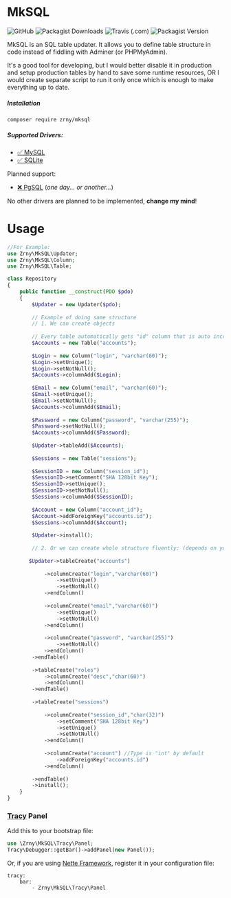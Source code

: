 # MkSQL
![GitHub](https://img.shields.io/github/license/zrny/mksql)
![Packagist Downloads](https://img.shields.io/packagist/dm/zrny/mksql)
![Travis (.com)](https://img.shields.io/travis/com/zrny/mksql)
![Packagist Version](https://img.shields.io/packagist/v/zrny/mksql)

MkSQL is an SQL table updater. It allows you to define table 
structure in code instead of fiddling with Adminer (or PHPMyAdmin).

It's a good tool for developing, but I would better disable it in production
and setup production tables by hand to save some runtime resources, OR I would
create separate script to run it only once which is enough to 
make everything up to date.

##### Installation

`composer require zrny/mksql`

##### Supported Drivers: 

- [✅ MySQL](https://www.mysql.com) 
- [✅ SQLite](https://www.sqlite.org/index.html) 

Planned support:

- [❌ PgSQL](https://www.postgresql.org) (*one day... or another...*)

No other drivers are planned to be implemented, **change my mind**!

# Usage

```php
//For Example:
use Zrny\MkSQL\Updater;
use Zrny\MkSQL\Column;
use Zrny\MkSQL\Table;

class Repository
{    
    public function __construct(PDO $pdo)
    {
        $Updater = new Updater($pdo);
    
        // Example of doing same structure
        // 1. We can create objects
    
        // Every table automatically gets "id" column that is auto increment.
        $Accounts = new Table("accounts");
    
        $Login = new Column("login", "varchar(60)");
        $Login->setUnique();
        $Login->setNotNull();
        $Accounts->columnAdd($Login);
    
        $Email = new Column("email", "varchar(60)");
        $Email->setUnique();
        $Email->setNotNull();
        $Accounts->columnAdd($Email);
    
        $Password = new Column("password", "varchar(255)");
        $Password->setNotNull();
        $Accounts->columnAdd($Password);
    
        $Updater->tableAdd($Accounts);
    
        $Sessions = new Table("sessions");
    
        $SessionID = new Column("session_id");
        $SessionID->setComment("SHA 128bit Key");
        $SessionID->setUnique();
        $SessionID->setNotNull();
        $Sessions->columnAdd($SessionID);
    
        $Account = new Column("account_id");
        $Account->addForeignKey("accounts.id");
        $Sessions->columnAdd($Account);
    
        $Updater->install();
    
        // 2. Or we can create whole structure fluently: (depends on your taste)
    
       $Updater->tableCreate("accounts")
    
            ->columnCreate("login","varchar(60)")
                ->setUnique()
                ->setNotNull()
            ->endColumn()
    
            ->columnCreate("email","varchar(60)")
                ->setUnique()
                ->setNotNull()
            ->endColumn()
    
            ->columnCreate("password", "varchar(255)")
                ->setNotNull()
            ->endColumn()
        ->endTable()
    
        ->tableCreate("roles")
            ->columnCreate("desc","char(60)")
            ->endColumn()
        ->endTable()
    
        ->tableCreate("sessions")
    
            ->columnCreate("session_id","char(32)")
                ->setComment("SHA 128bit Key")
                ->setUnique()
                ->setNotNull()
            ->endColumn()
    
            ->columnCreate("account") //Type is "int" by default
                ->addForeignKey("accounts.id")
            ->endColumn()
    
        ->endTable()
        ->install();
    }
}
```
    
### [Tracy](https://tracy.nette.org/en/) Panel

Add this to your bootstrap file:
```php
use \Zrny\MkSQL\Tracy\Panel;
Tracy\Debugger::getBar()->addPanel(new Panel());
````

Or, if you are using [Nette Framework](https://nette.org/en/), 
register it in your configuration file:

```neon
tracy: 
    bar: 
        - Zrny\MkSQL\Tracy\Panel
```


     
    
        





